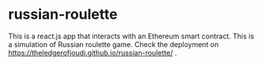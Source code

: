 # russian-roulette
This is a react.js app that interacts with an Ethereum smart contract. This is a simulation of Russian roulette game. Check the deployment on https://theledgerofjoudi.github.io/russian-roulette/ .
